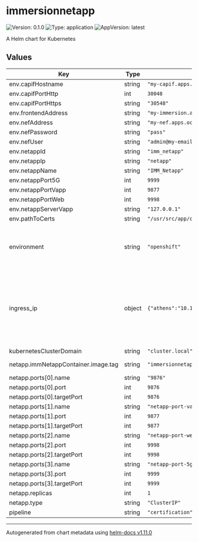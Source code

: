 # immersionnetapp

![Version: 0.1.0](https://img.shields.io/badge/Version-0.1.0-informational?style=flat-square) ![Type: application](https://img.shields.io/badge/Type-application-informational?style=flat-square) ![AppVersion: latest](https://img.shields.io/badge/AppVersion-latest-informational?style=flat-square)

A Helm chart for Kubernetes

## Values

| Key | Type | Default | Description |
|-----|------|---------|-------------|
| env.capifHostname | string | `"my-capif.apps.ocp-epg.hi.inet"` |  |
| env.capifPortHttp | int | `30048` |  |
| env.capifPortHttps | string | `"30548"` |  |
| env.frontendAddress | string | `"my-immersion.apps.ocp-epg.hi.inet"` |  |
| env.nefAddress | string | `"my-nef.apps.ocp-epg.hi.inet"` |  |
| env.nefPassword | string | `"pass"` |  |
| env.nefUser | string | `"admin@my-email.com"` |  |
| env.netappId | string | `"imm_netapp"` |  |
| env.netappIp | string | `"netapp"` |  |
| env.netappName | string | `"IMM_Netapp"` |  |
| env.netappPort5G | int | `9999` |  |
| env.netappPortVapp | int | `9877` |  |
| env.netappPortWeb | int | `9998` |  |
| env.netappServerVapp | string | `"127.0.0.1"` |  |
| env.pathToCerts | string | `"/usr/src/app/capif_onboarding"` |  |
| environment | string | `"openshift"` | The Environment variable. It accepts: 'kuberentes-athens', 'kuberentes-uma', 'openshift' |
| ingress_ip | object | `{"athens":"10.161.1.126","cosmote":"172.25.2.100","uma":"10.11.23.49"}` | If env: 'kuberentes-athens' or env: 'kuberentes-uma', use the Ip address dude for the kubernetes to your Ingress Controller ej: kubectl -n NAMESPACE_CAPIF get ing s |
| kubernetesClusterDomain | string | `"cluster.local"` |  |
| netapp.immNetappContainer.image.tag | string | `"immersionnetapp-imm_netapp_container"` | @default Chart version |
| netapp.ports[0].name | string | `"9876"` |  |
| netapp.ports[0].port | int | `9876` |  |
| netapp.ports[0].targetPort | int | `9876` |  |
| netapp.ports[1].name | string | `"netapp-port-vapp"` |  |
| netapp.ports[1].port | int | `9877` |  |
| netapp.ports[1].targetPort | int | `9877` |  |
| netapp.ports[2].name | string | `"netapp-port-web"` |  |
| netapp.ports[2].port | int | `9998` |  |
| netapp.ports[2].targetPort | int | `9998` |  |
| netapp.ports[3].name | string | `"netapp-port-5g"` |  |
| netapp.ports[3].port | int | `9999` |  |
| netapp.ports[3].targetPort | int | `9999` |  |
| netapp.replicas | int | `1` |  |
| netapp.type | string | `"ClusterIP"` |  |
| pipeline | string | `"certification"` |  |

----------------------------------------------
Autogenerated from chart metadata using [helm-docs v1.11.0](https://github.com/norwoodj/helm-docs/releases/v1.11.0)
